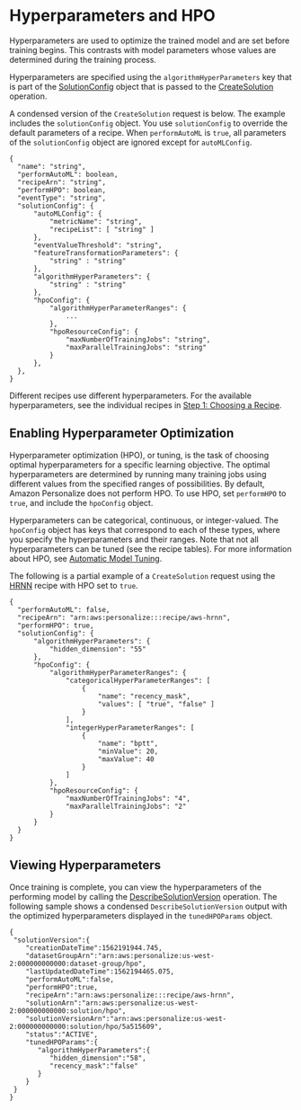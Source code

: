 # Hyperparameters and HPO<a name="customizing-solution-config-hpo"></a>

Hyperparameters are used to optimize the trained model and are set before training begins\. This contrasts with model parameters whose values are determined during the training process\.

Hyperparameters are specified using the `algorithmHyperParameters` key that is part of the [SolutionConfig](API_SolutionConfig.md) object that is passed to the [CreateSolution](API_CreateSolution.md) operation\.

A condensed version of the `CreateSolution` request is below\. The example includes the `solutionConfig` object\. You use `solutionConfig` to override the default parameters of a recipe\. When `performAutoML` is `true`, all parameters of the `solutionConfig` object are ignored except for `autoMLConfig`\. 

```
{
  "name": "string",
  "performAutoML": boolean,
  "recipeArn": "string",
  "performHPO": boolean,
  "eventType": "string",
  "solutionConfig": {
      "autoMLConfig": {
          "metricName": "string",
          "recipeList": [ "string" ]
      },
      "eventValueThreshold": "string",
      "featureTransformationParameters": {
          "string" : "string"
      },
      "algorithmHyperParameters": {
          "string" : "string"
      },
      "hpoConfig": {
          "algorithmHyperParameterRanges": {
              ...
          },
          "hpoResourceConfig": {
              "maxNumberOfTrainingJobs": "string",
              "maxParallelTrainingJobs": "string"
          }
      },
  },
}
```

Different recipes use different hyperparameters\. For the available hyperparameters, see the individual recipes in [Step 1: Choosing a Recipe](working-with-predefined-recipes.md)\.

## Enabling Hyperparameter Optimization<a name="hpo-tuning"></a>

Hyperparameter optimization \(HPO\), or tuning, is the task of choosing optimal hyperparameters for a specific learning objective\. The optimal hyperparameters are determined by running many training jobs using different values from the specified ranges of possibilities\. By default, Amazon Personalize does not perform HPO\. To use HPO, set `performHPO` to `true`, and include the `hpoConfig` object\.

Hyperparameters can be categorical, continuous, or integer\-valued\. The `hpoConfig` object has keys that correspond to each of these types, where you specify the hyperparameters and their ranges\. Note that not all hyperparameters can be tuned \(see the recipe tables\)\. For more information about HPO, see [Automatic Model Tuning](https://docs.aws.amazon.com/sagemaker/latest/dg/automatic-model-tuning.html)\. 

The following is a partial example of a `CreateSolution` request using the [HRNN](native-recipe-hrnn.md) recipe with HPO set to `true`\.

```
{
  "performAutoML": false,
  "recipeArn": "arn:aws:personalize:::recipe/aws-hrnn",
  "performHPO": true,
  "solutionConfig": {
      "algorithmHyperParameters": {
          "hidden_dimension": "55"
      },
      "hpoConfig": {
          "algorithmHyperParameterRanges": {
              "categoricalHyperParameterRanges": [
                  {
                      "name": "recency_mask",
                      "values": [ "true", "false" ]
                  }
              ],
              "integerHyperParameterRanges": [
                  {
                      "name": "bptt",
                      "minValue": 20,
                      "maxValue": 40
                  }
              ]
          },
          "hpoResourceConfig": {
              "maxNumberOfTrainingJobs": "4",
              "maxParallelTrainingJobs": "2"
          }
      }
  }
}
```

## Viewing Hyperparameters<a name="viewing-hyperparameters"></a>

Once training is complete, you can view the hyperparameters of the performing model by calling the [DescribeSolutionVersion](API_DescribeSolutionVersion.md) operation\. The following sample shows a condensed `DescribeSolutionVersion` output with the optimized hyperparameters displayed in the `tunedHPOParams` object\.

```
{
 "solutionVersion":{
    "creationDateTime":1562191944.745,
    "datasetGroupArn":"arn:aws:personalize:us-west-2:000000000000:dataset-group/hpo",
    "lastUpdatedDateTime":1562194465.075,
    "performAutoML":false,
    "performHPO":true,
    "recipeArn":"arn:aws:personalize:::recipe/aws-hrnn",
    "solutionArn":"arn:aws:personalize:us-west-2:000000000000:solution/hpo",
    "solutionVersionArn":"arn:aws:personalize:us-west-2:000000000000:solution/hpo/5a515609",
    "status":"ACTIVE",
    "tunedHPOParams":{
       "algorithmHyperParameters":{
          "hidden_dimension":"58",
          "recency_mask":"false"
       }
    }
 }
}
```